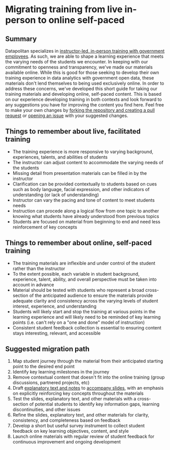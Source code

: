# Migrating training from live in-person to online self-paced

## Summary
Datapolitan specializes in [instructor-led, in-person training with government employees](http://training.datapolitan.com). As such, we are able to shape a learning experience that meets the varying needs of the students we encounter. In keeping with our commitment to openness and transparency, we've made our materials available online. While this is good for those seeking to develop their own training experience in data analytics with government open data, these materials don't lend themselves to being used exclusively online. In order to address these concerns, we've developed this short guide for taking our training materials and developing online, self-paced content. This is based on our experience developing training in both contexts and look forward to any suggestions you have for improving the content you find here. Feel free to make your own changes by [forking the repository and creating a pull request](https://guides.github.com/activities/forking/) or [opening an issue](https://github.com/Datapolitan-Training/Datapolitan-Training.github.io/issues) with your suggested changes. 

## Things to remember about live, facilitated training
+ The training experience is more responsive to varying background, experiences, talents, and abilities of students
+ The instructor can adjust content to accommodate the varying needs of the students
+ Missing detail from presentation materials can be filled in by the instructor
+ Clarification can be provided contextually to students based on cues such as body language, facial expression, and other indicators of understanding (or lack of understanding)
+ Instructor can vary the pacing and tone of content to meet students needs
+ Instruction can procede along a logical flow from one topic to another knowing what students have already understood from previous topics
+ Students are focused on material from beginning to end and need less reinforcement of key concepts

## Things to remember about online, self-paced training
+ The training materials are inflexible and under control of the student rather than the instructor
+ To the extent possible, each variable in student background, experience, talent, ability, and overall perspective must be taken into account in advance
+ Material should be tested with students who represent a broad cross-section of the anticipated audience to ensure the materials provide adequate clarity and consistency across the varying levels of student interest, experience, and understanding
+ Students will likely start and stop the training at various points in the learning experience and will likely need to be reminded of key learning points (i.e. can't rely on a "one and done" model of instruction)
+ Consistent student feedback collection is essential to ensuring content stays interesting, relevant, and accessible

## Suggested migration path
1. Map student journey through the material from their anticipated starting point to the desired end point
2. Identify key learning milestones in the journey
3. Remove contextual content that doesn't fit into the online training (group discussions, partnered projects, etc)
4. Draft [explanatory text and notes](https://github.com/gnab/remark/wiki/Markdown#slide-notes) to [accompany slides](https://github.com/gnab/remark/wiki/Presentation-mode), with an emphasis on explicitly reinforcing key concepts throughout the materials
5. Test the slides, explanatory text, and other materials with a cross-section of potential students to identify key information gaps, learning discontinuities, and other issues
6. Refine the slides, explanatory text, and other materials for clarity, consistency, and completeness based on feedback
7. Develop a short but useful survey instrument to collect student feedback on key learning objectives, content, and style
8. Launch online materials with regular review of student feedback for continuous improvement and ongoing development